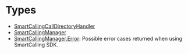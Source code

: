 # Types

  - [SmartCallingCallDirectoryHandler](SmartCallingCallDirectoryHandler.md)
  - [SmartCallingManager](SmartCallingManager.md)
  - [SmartCallingManager.Error](SmartCallingManager_Error.md):
    Possible error cases returned when using SmartCalling SDK.
